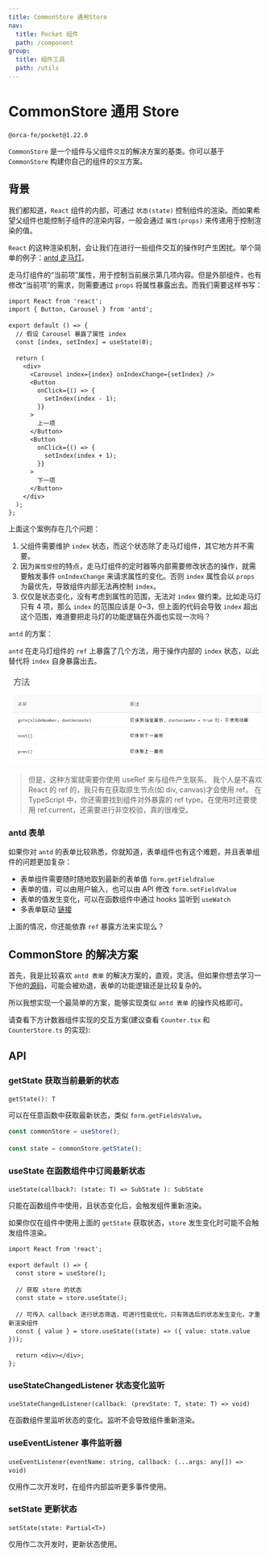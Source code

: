 ```yaml
---
title: CommonStore 通用Store
nav:
  title: Pocket 组件
  path: /component
group:
  title: 组件工具
  path: /utils
---
```


# CommonStore 通用 Store

`@orca-fe/pocket@1.22.0`

`CommonStore` 是一个组件与父组件`交互`的解决方案的基类。你可以基于 `CommonStore` 构建你自己的组件的`交互`方案。

## 背景

我们都知道，`React` 组件的内部，可通过 `状态(state)` 控制组件的渲染。而如果希望父组件也能控制子组件的渲染内容，一般会通过 `属性(props)` 来传递用于控制渲染的值。

`React` 的这种渲染机制，会让我们在进行一些组件交互的操作时产生困扰。举个简单的例子：[antd 走马灯](https://4x.ant.design/components/carousel-cn/)。

走马灯组件的“当前项”属性，用于控制当前展示第几项内容。但是外部组件，也有修改“当前项”的需求，则需要通过 `props` 将属性暴露出去。而我们需要这样书写：

```tsx | pure
import React from 'react';
import { Button, Carousel } from 'antd';

export default () => {
  // 假设 Carousel 暴露了属性 index
  const [index, setIndex] = useState(0);

  return (
    <div>
      <Carousel index={index} onIndexChange={setIndex} />
      <Button
        onClick={() => {
          setIndex(index - 1);
        }}
      >
        上一项
      </Button>
      <Button
        onClick={() => {
          setIndex(index + 1);
        }}
      >
        下一项
      </Button>
    </div>
  );
};
```

上面这个案例存在几个问题：

1. 父组件需要维护 `index` 状态，而这个状态除了走马灯组件，其它地方并不需要。
2. 因为`属性受控`的特点，走马灯组件的定时器等内部需要修改状态的操作，就需要触发事件 `onIndexChange` 来请求属性的变化。否则 `index` 属性会以 `props` 为最优先，导致组件内部无法再控制 `index`。
3. 仅仅是状态变化，没有考虑到属性的范围，无法对 `index` 做约束。比如走马灯只有 4 项，那么 `index` 的范围应该是 0~3，但上面的代码会导致 `index` 超出这个范围，难道要把走马灯的功能逻辑在外面也实现一次吗？

`antd` 的方案：

`antd` 在走马灯组件的 `ref` 上暴露了几个方法，用于操作内部的 `index` 状态，以此替代将 `index` 自身暴露出去。

![antd 方法](./img.png)

> 但是，这种方案就需要你使用 useRef 来与组件产生联系。
> 我个人是不喜欢 React 的 ref 的，我只有在获取原生节点(如 div, canvas)才会使用 ref。
> 在 TypeScript 中，你还需要找到组件对外暴露的 ref type。在使用时还要使用 ref.current，还需要进行非空校验，真的很难受。

### antd 表单

如果你对 `antd` 的表单比较熟悉，你就知道，表单组件也有这个难题，并且表单组件的问题更加复杂：

- 表单组件需要随时随地取到最新的表单值 `form.getFieldValue`
- 表单的值，可以由用户输入，也可以由 API 修改 `form.setFieldValue`
- 表单的值发生变化，可以在函数组件中通过 hooks 监听到 `useWatch`
- 多表单联动 [链接](https://4x.ant.design/components/form-cn/#components-form-demo-form-context)

上面的情况，你还能依靠 `ref` 暴露方法来实现么？

## CommonStore 的解决方案

首先，我是比较喜欢 `antd 表单` 的解决方案的，直观，灵活。但如果你想去学习一下他的[源码](https://github.com/react-component/field-form)，可能会被劝退，表单的功能逻辑还是比较复杂的。

所以我想实现一个最简单的方案，能够实现类似 `antd 表单` 的操作风格即可。

请查看下方计数器组件实现的交互方案(建议查看 `Counter.tsx` 和 `CounterStore.ts` 的实现):

<code src="./demo/Demo1.tsx" ></code>

## API

### getState 获取当前最新的状态

`getState(): T`

可以在任意函数中获取最新状态，类似 `form.getFieldsValue`。

```ts | pure
const commonStore = useStore();

const state = commonStore.getState();
```

### useState 在函数组件中订阅最新状态

`useState(callback?: (state: T) => SubState ): SubState`

只能在函数组件中使用，且状态变化后，会触发组件重新渲染。

如果你仅在组件中使用上面的 `getState` 获取状态，`store` 发生变化时可能不会触发组件渲染。

```tsx | pure
import React from 'react';

export default () => {
  const store = useStore();

  // 获取 store 的状态
  const state = store.useState();

  // 可传入 callback 进行状态筛选，可进行性能优化，只有筛选后的状态发生变化，才重新渲染组件
  const { value } = store.useState((state) => ({ value: state.value }));

  return <div></div>;
};
```

### useStateChangedListener 状态变化监听

`useStateChangedListener(callback: (prevState: T, state: T) => void)`

在函数组件里监听状态的变化。监听不会导致组件重新渲染。

### useEventListener 事件监听器

`useEventListener(eventName: string, callback: (...args: any[]) => void)`

仅用作二次开发时，在组件内部监听更多事件使用。

### setState 更新状态

`setState(state: Partial<T>)`

仅用作二次开发时，更新状态使用。
